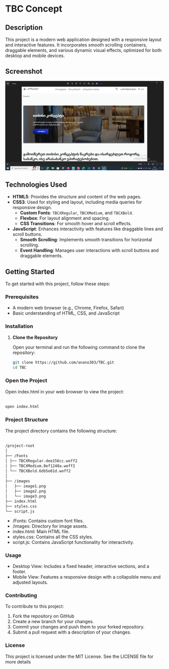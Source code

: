 # TBC Concept

## Description

This project is a modern web application designed with a responsive layout and interactive features. It incorporates smooth scrolling containers, draggable elements, and various dynamic visual effects, optimized for both desktop and mobile devices.

## Screenshot

![Homepage Screenshot](image.png)

## Technologies Used

- **HTML5**: Provides the structure and content of the web pages.
- **CSS3**: Used for styling and layout, including media queries for responsive design.
  - **Custom Fonts**: `TBCXRegular`, `TBCXMedium`, and `TBCXBold`.
  - **Flexbox**: For layout alignment and spacing.
  - **CSS Transitions**: For smooth hover and scroll effects.
- **JavaScript**: Enhances interactivity with features like draggable lines and scroll buttons.
  - **Smooth Scrolling**: Implements smooth transitions for horizontal scrolling.
  - **Event Handling**: Manages user interactions with scroll buttons and draggable elements.

## Getting Started

To get started with this project, follow these steps:

### Prerequisites

- A modern web browser (e.g., Chrome, Firefox, Safari)
- Basic understanding of HTML, CSS, and JavaScript

### Installation

1. **Clone the Repository**

   Open your terminal and run the following command to clone the repository:

   ```bash
   git clone https://github.com/anano303/TBC.git
   cd TBC
   ```

### Open the Project

Open index.html in your web browser to view the project:

```bash

open index.html
```

### Project Structure

The project directory contains the following structure:

```plaintext

/project-root
│
├── /Fonts
│ ├── TBCXRegular.dee156cc.woff2
│ ├── TBCXMedium.8ef1248a.woff2
│ └── TBCXBold.6db5e61d.woff2
│
├── /images
│   ├── image1.png
│   ├── image2.png
│   └── image3.png
├── index.html
├── styles.css
└── script.js
```

- /Fonts: Contains custom font files.
- /images: Directory for image assets.
- index.html: Main HTML file.
- styles.css: Contains all the CSS styles.
- script.js: Contains JavaScript functionality for interactivity.

### Usage

- Desktop View: Includes a fixed header, interactive sections, and a footer.
- Mobile View: Features a responsive design with a collapsible menu and adjusted layouts.

### Contributing

To contribute to this project:

1. Fork the repository on GitHub
2. Create a new branch for your changes.
3. Commit your changes and push them to your forked repository.
4. Submit a pull request with a description of your changes.

### License

This project is licensed under the MIT License. See the LICENSE file for more details
